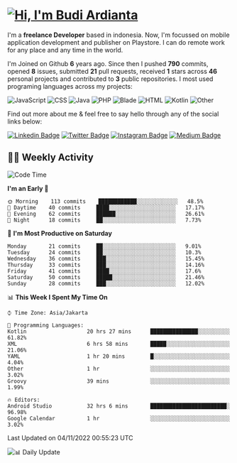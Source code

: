 # [![Hi, I'm Budi Ardianta](https://readme-typing-svg.herokuapp.com?size=24&vCenter=true&lines=%F0%9F%91%8B+Hi%2C+I'm+Budi+Ardianta+;%F0%9F%92%BB+Android+And+Web+Developer+)](https://git.io/typing-svg)

I'm a **freelance Developer** based in indonesia. Now, I'm focussed on mobile application development and publisher on Playstore. I can do remote work for any place and any time in the world.

I'm Joined on Github **6** years ago. Since then I pushed **790** commits, opened **8** issues, submitted **21** pull requests, received **1** stars across **46** personal projects and contributed to **3** public repositories.
I most used programing languages across my projects:

![JavaScript](https://img.shields.io/badge/-JavaScript-%23f1e05a?style=flat&logo=JavaScript&logoColor=white)
![CSS](https://img.shields.io/badge/-CSS-%23563d7c?style=flat&logo=CSS&logoColor=white)
![Java](https://img.shields.io/badge/-Java-%23b07219?style=flat&logo=Java&logoColor=white)
![PHP](https://img.shields.io/badge/-PHP-%234F5D95?style=flat&logo=PHP&logoColor=white)
![Blade](https://img.shields.io/badge/-Blade-%23f7523f?style=flat&logo=Blade&logoColor=white)
![HTML](https://img.shields.io/badge/-HTML-%23e34c26?style=flat&logo=HTML&logoColor=white)
![Kotlin](https://img.shields.io/badge/-Kotlin-%23A97BFF?style=flat&logo=Kotlin&logoColor=white)
![Other](https://img.shields.io/badge/-Other-%23ededed?style=flat&logo=Other&logoColor=white)

Find out more about me & feel free to say hello through any of the social links below:

[![Linkedin Badge](https://img.shields.io/badge/-budiardianata-blue?style=flat&logo=Linkedin&logoColor=white&link=https://www.linkedin.com/in/budiardianata/)](https://www.linkedin.com/in/budiardianata/)
[![Twitter Badge](https://img.shields.io/badge/-budiardianata-%231DA1F2.svg?style=flat&logo=twitter&logoColor=white&link=https://www.twitter.com/budiardianata)](https://www.linkedin.com/in/budiardianata/)
[![Instagram Badge](https://img.shields.io/badge/-budiardianata-purple?style=flat&logo=instagram&logoColor=white&link=https://instagram.com/budiardianata/)](https://instagram.com/budiardianata)
[![Medium Badge](https://img.shields.io/badge/-@budiardianata-%2312100E.svg?style=flat&logo=Medium&logoColor=white&link=https://medium.com/@budiardianata/)](https://medium.com/@budiardianata)

## 👨‍💻 Weekly Activity
<!--START_SECTION:waka-->
![Code Time](http://img.shields.io/badge/Code%20Time-1%2C221%20hrs%206%20mins-blue)

**I'm an Early 🐤** 

```text
🌞 Morning    113 commits    ████████████░░░░░░░░░░░░░   48.5% 
🌆 Daytime    40 commits     ████░░░░░░░░░░░░░░░░░░░░░   17.17% 
🌃 Evening    62 commits     ██████░░░░░░░░░░░░░░░░░░░   26.61% 
🌙 Night      18 commits     ██░░░░░░░░░░░░░░░░░░░░░░░   7.73%

```
📅 **I'm Most Productive on Saturday** 

```text
Monday       21 commits     ██░░░░░░░░░░░░░░░░░░░░░░░   9.01% 
Tuesday      24 commits     ██░░░░░░░░░░░░░░░░░░░░░░░   10.3% 
Wednesday    36 commits     ███░░░░░░░░░░░░░░░░░░░░░░   15.45% 
Thursday     33 commits     ███░░░░░░░░░░░░░░░░░░░░░░   14.16% 
Friday       41 commits     ████░░░░░░░░░░░░░░░░░░░░░   17.6% 
Saturday     50 commits     █████░░░░░░░░░░░░░░░░░░░░   21.46% 
Sunday       28 commits     ███░░░░░░░░░░░░░░░░░░░░░░   12.02%

```


📊 **This Week I Spent My Time On** 

```text
⌚︎ Time Zone: Asia/Jakarta

💬 Programming Languages: 
Kotlin                   20 hrs 27 mins      ███████████████░░░░░░░░░░   61.82% 
XML                      6 hrs 58 mins       █████░░░░░░░░░░░░░░░░░░░░   21.06% 
YAML                     1 hr 20 mins        █░░░░░░░░░░░░░░░░░░░░░░░░   4.04% 
Other                    1 hr                ░░░░░░░░░░░░░░░░░░░░░░░░░   3.02% 
Groovy                   39 mins             ░░░░░░░░░░░░░░░░░░░░░░░░░   1.99%

🔥 Editors: 
Android Studio           32 hrs 6 mins       ████████████████████████░   96.98% 
Google Calendar          1 hr                ░░░░░░░░░░░░░░░░░░░░░░░░░   3.02%

```


 Last Updated on 04/11/2022 00:55:23 UTC
<!--END_SECTION:waka-->

![📊 Daily Update](https://github.com/budiardianata/budiardianata/actions/workflows/update-activity.yml/badge.svg)
